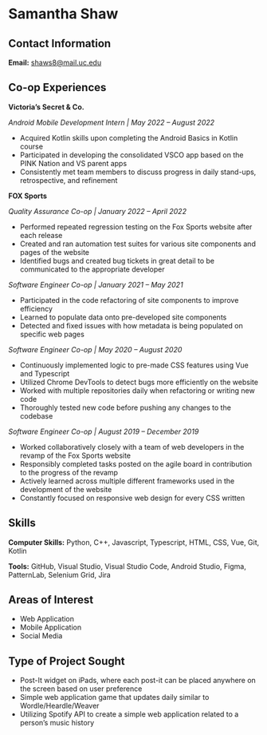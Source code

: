 # Samantha Shaw

## Contact Information

**Email:** shaws8@mail.uc.edu


## Co-op Experiences

**Victoria’s Secret & Co.**

*Android Mobile Development Intern | May 2022 – August 2022*
+ Acquired Kotlin skills upon completing the Android Basics in Kotlin course
+ Participated in developing the consolidated VSCO app based on the PINK Nation and VS parent apps
+ Consistently met team members to discuss progress in daily stand-ups, retrospective, and refinement

**FOX Sports**

*Quality Assurance Co-op | January 2022 – April 2022*
+ Performed repeated regression testing on the Fox Sports website after each release
+ Created and ran automation test suites for various site components and pages of the website
+ Identified bugs and created bug tickets in great detail to be communicated to the appropriate developer

*Software Engineer Co-op | January 2021 – May 2021*
+ Participated in the code refactoring of site components to improve efficiency
+ Learned to populate data onto pre-developed site components
+ Detected and fixed issues with how metadata is being populated on specific web pages

*Software Engineer Co-op | May 2020 – August 2020*
+ Continuously implemented logic to pre-made CSS features using Vue and Typescript
+ Utilized Chrome DevTools to detect bugs more efficiently on the website
+ Worked with multiple repositories daily when refactoring or writing new code
+ Thoroughly tested new code before pushing any changes to the codebase

*Software Engineer Co-op | August 2019 – December 2019*
+ Worked collaboratively closely with a team of web developers in the revamp of the Fox Sports website
+ Responsibly completed tasks posted on the agile board in contribution to the progress of the revamp
+ Actively learned across multiple different frameworks used in the development of the website
+ Constantly focused on responsive web design for every CSS written 


## Skills

**Computer Skills:** Python, C++, Javascript, Typescript, HTML, CSS, Vue, Git, Kotlin

**Tools:** GitHub, Visual Studio, Visual Studio Code, Android Studio, Figma, PatternLab, Selenium Grid, Jira


## Areas of Interest
+ Web Application
+ Mobile Application
+ Social Media

## Type of Project Sought
+ Post-It widget on iPads, where each post-it can be placed anywhere on the screen based on user preference
+ Simple web application game that updates daily similar to Wordle/Heardle/Weaver
+ Utilizing Spotify API to create a simple web application related to a person’s music history
